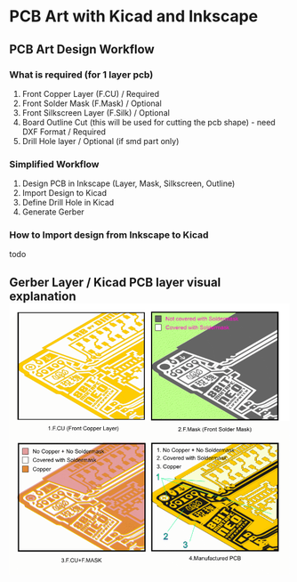# PCB Art with Kicad and Inkscape

## PCB Art Design Workflow

### What is required \(for 1 layer pcb\)

1. Front Copper Layer \(F.CU\) / Required
2. Front Solder Mask \(F.Mask\) / Optional
3. Front Silkscreen Layer \(F.Silk\) / Optional
4. Board Outline Cut \(this will be used for cutting the pcb shape\) - need DXF Format / Required
5. Drill Hole layer / Optional \(if smd part only\)

### Simplified Workflow

1. Design PCB in Inkscape \(Layer, Mask, Silkscreen, Outline\)
2. Import Design to Kicad
3. Define Drill Hole in Kicad
4. Generate Gerber

### How to Import design from Inkscape to Kicad

todo

## Gerber Layer / Kicad PCB layer visual explanation![](/assets/Kicad_soldermask_copper.png)



